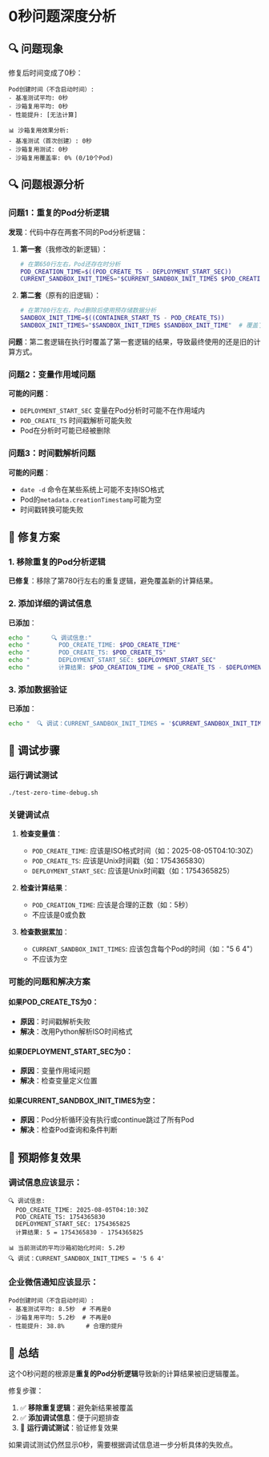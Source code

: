 # 0秒问题深度分析

## 🔍 问题现象

修复后时间变成了0秒：
```
Pod创建时间（不含启动时间）:
- 基准测试平均: 0秒
- 沙箱复用平均: 0秒
- 性能提升: [无法计算]

📊 沙箱复用效果分析:
- 基准测试（首次创建）: 0秒
- 沙箱复用测试: 0秒
- 沙箱复用覆盖率: 0% (0/10个Pod)
```

## 🔍 问题根源分析

### 问题1：重复的Pod分析逻辑

**发现**：代码中存在两套不同的Pod分析逻辑：

1. **第一套**（我修改的新逻辑）：
   ```bash
   # 在第650行左右，Pod还存在时分析
   POD_CREATION_TIME=$((POD_CREATE_TS - DEPLOYMENT_START_SEC))
   CURRENT_SANDBOX_INIT_TIMES="$CURRENT_SANDBOX_INIT_TIMES $POD_CREATION_TIME"
   ```

2. **第二套**（原有的旧逻辑）：
   ```bash
   # 在第780行左右，Pod删除后使用预存储数据分析
   SANDBOX_INIT_TIME=$((CONTAINER_START_TS - POD_CREATE_TS))
   SANDBOX_INIT_TIMES="$SANDBOX_INIT_TIMES $SANDBOX_INIT_TIME"  # 覆盖了新逻辑！
   ```

**问题**：第二套逻辑在执行时覆盖了第一套逻辑的结果，导致最终使用的还是旧的计算方式。

### 问题2：变量作用域问题

**可能的问题**：
- `DEPLOYMENT_START_SEC` 变量在Pod分析时可能不在作用域内
- `POD_CREATE_TS` 时间戳解析可能失败
- Pod在分析时可能已经被删除

### 问题3：时间戳解析问题

**可能的问题**：
- `date -d` 命令在某些系统上可能不支持ISO格式
- Pod的`metadata.creationTimestamp`可能为空
- 时间戳转换可能失败

## 🔧 修复方案

### 1. 移除重复的Pod分析逻辑

**已修复**：移除了第780行左右的重复逻辑，避免覆盖新的计算结果。

### 2. 添加详细的调试信息

**已添加**：
```bash
echo "      🔍 调试信息:"
echo "        POD_CREATE_TIME: $POD_CREATE_TIME"
echo "        POD_CREATE_TS: $POD_CREATE_TS"
echo "        DEPLOYMENT_START_SEC: $DEPLOYMENT_START_SEC"
echo "        计算结果: $POD_CREATION_TIME = $POD_CREATE_TS - $DEPLOYMENT_START_SEC"
```

### 3. 添加数据验证

**已添加**：
```bash
echo "  🔍 调试：CURRENT_SANDBOX_INIT_TIMES = '$CURRENT_SANDBOX_INIT_TIMES'"
```

## 🧪 调试步骤

### 运行调试测试
```bash
./test-zero-time-debug.sh
```

### 关键调试点

1. **检查变量值**：
   - `POD_CREATE_TIME`: 应该是ISO格式时间（如：2025-08-05T04:10:30Z）
   - `POD_CREATE_TS`: 应该是Unix时间戳（如：1754365830）
   - `DEPLOYMENT_START_SEC`: 应该是Unix时间戳（如：1754365825）

2. **检查计算结果**：
   - `POD_CREATION_TIME`: 应该是合理的正数（如：5秒）
   - 不应该是0或负数

3. **检查数据累加**：
   - `CURRENT_SANDBOX_INIT_TIMES`: 应该包含每个Pod的时间（如："5 6 4"）
   - 不应该为空

### 可能的问题和解决方案

#### 如果POD_CREATE_TS为0：
- **原因**：时间戳解析失败
- **解决**：改用Python解析ISO时间格式

#### 如果DEPLOYMENT_START_SEC为0：
- **原因**：变量作用域问题
- **解决**：检查变量定义位置

#### 如果CURRENT_SANDBOX_INIT_TIMES为空：
- **原因**：Pod分析循环没有执行或continue跳过了所有Pod
- **解决**：检查Pod查询和条件判断

## 🎯 预期修复效果

### 调试信息应该显示：
```
🔍 调试信息:
  POD_CREATE_TIME: 2025-08-05T04:10:30Z
  POD_CREATE_TS: 1754365830
  DEPLOYMENT_START_SEC: 1754365825
  计算结果: 5 = 1754365830 - 1754365825

📊 当前测试的平均沙箱初始化时间: 5.2秒
🔍 调试：CURRENT_SANDBOX_INIT_TIMES = '5 6 4'
```

### 企业微信通知应该显示：
```
Pod创建时间（不含启动时间）:
- 基准测试平均: 8.5秒  # 不再是0
- 沙箱复用平均: 5.2秒  # 不再是0
- 性能提升: 38.8%      # 合理的提升
```

## 📝 总结

这个0秒问题的根源是**重复的Pod分析逻辑**导致新的计算结果被旧逻辑覆盖。

修复步骤：
1. ✅ **移除重复逻辑**：避免新结果被覆盖
2. ✅ **添加调试信息**：便于问题排查
3. 🔄 **运行调试测试**：验证修复效果

如果调试测试仍然显示0秒，需要根据调试信息进一步分析具体的失败点。